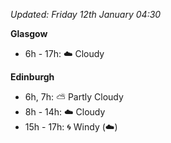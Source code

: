 *Updated: Friday 12th January 04:30*

**Glasgow**

* 6h - 17h: :cloud: Cloudy

**Edinburgh**

* 6h, 7h: :partly_sunny: Partly Cloudy
* 8h - 14h: :cloud: Cloudy
* 15h - 17h: :cyclone: Windy (:cloud:)
